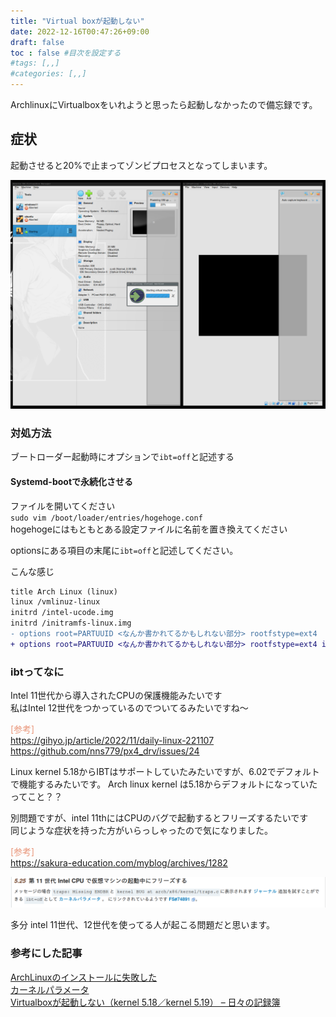 ```yaml
---
title: "Virtual boxが起動しない"
date: 2022-12-16T00:47:26+09:00
draft: false
toc : false #目次を設定する
#tags: [,,]
#categories: [,,]
---
```


ArchlinuxにVirtualboxをいれようと思ったら起動しなかったので備忘録です。

## 症状

起動させると20%で止まってゾンビプロセスとなってしまいます。

![](a.png)

### 対処方法

ブートローダー起動時にオプションで```ibt=off```と記述する

#### Systemd-bootで永続化させる
ファイルを開いてください  
```sudo vim /boot/loader/entries/hogehoge.conf```  
hogehogeにはもともとある設定ファイルに名前を置き換えてください  

optionsにある項目の末尾に```ibt=off```と記述してください。  

こんな感じ  
```diff
title Arch Linux (linux)
linux /vmlinuz-linux
initrd /intel-ucode.img
initrd /initramfs-linux.img
- options root=PARTUUID <なんか書かれてるかもしれない部分> rootfstype=ext4 
+ options root=PARTUUID <なんか書かれてるかもしれない部分> rootfstype=ext4 ibt=off
```

### ibtってなに
Intel 11世代から導入されたCPUの保護機能みたいです  
私はIntel 12世代をつかっているのでついてるみたいですね〜

<font color="DarkSalmon ">[参考]</font>  
https://gihyo.jp/article/2022/11/daily-linux-221107  
https://github.com/nns779/px4_drv/issues/24

Linux kernel 5.18からIBTはサポートしていたみたいですが、6.02でデフォルトで機能するみたいです。
Arch linux kernel は5.18からデフォルトになっていたってこと？？　

別問題ですが、intel 11thにはCPUのバグで起動するとフリーズするたいです  
同じような症状を持った方がいらっしゃったので気になりました。

<font color="DarkSalmon ">[参考]</font>  
https://sakura-education.com/myblog/archives/1282  

![](20221216-014134.png)

多分 intel 11世代、12世代を使ってる人が起こる問題だと思います。

### 参考にした記事　

[ArchLinuxのインストールに失敗した](https://zenn.dev/warspitenavy/articles/e7ab5734604639)  
[カーネルパラメータ](https://wiki.archlinux.jp/index.php/%E3%82%AB%E3%83%BC%E3%83%8D%E3%83%AB%E3%83%91%E3%83%A9%E3%83%A1%E3%83%BC%E3%82%BF)  
[Virtualboxが起動しない（kernel 5.18／kernel 5.19） – 日々の記録簿](https://sakura-education.com/myblog/archives/1282)  